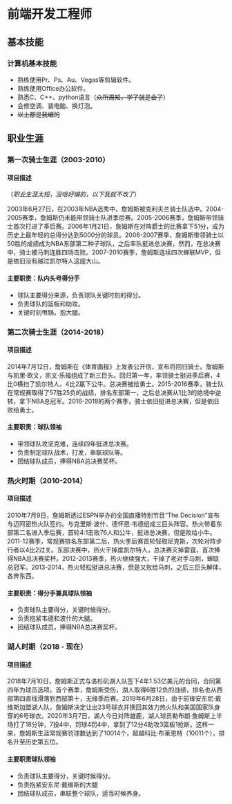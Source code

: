 # 前端开发工程师

##  <i class="fa fa-cogs" aria-hidden="true"></i> 基本技能

### 计算机基本技能

* 熟练使用Pr、Ps、Au、Vegas等剪辑软件。
* 熟练使用Office办公软件。
* 熟悉C、C++、python语言（~~众所周知，学了就是会了~~）
* 会修空调、装电脑、换灯泡。
* ~~以上都是我编的~~

##  <i class="fa fa-briefcase" aria-hidden="true"></i> 职业生涯

### 第一次骑士生涯（2003-2010）

#### 项目描述  

（*职业生涯太短，没啥好编的，以下我就不改了*）

2003年6月27日，在2003年NBA选秀中，詹姆斯被克利夫兰骑士队选中。2004-2005赛季，詹姆斯仍未能带领骑士队进季后赛。2005-2006赛季，詹姆斯带领骑士首次打进了季后赛。2006年1月21日，詹姆斯在对阵爵士的比赛拿下51分，成为历史上最年轻的总得分达到5000分的球员。2006-2007赛季，詹姆斯带领骑士以50胜的成绩成为NBA东部第二种子球队，之后率队挺进总决赛，然而，在总决赛中，骑士被马刺连胜四场击败。2007-2010赛季，詹姆斯连续四次蝉联MVP，但是依旧没有越过凯尔特人这座大山。

#### 主要职责：队内头号得分手

* 球队主要得分来源，负责球队关键时刻的得分。
* 负责球队的篮板和助攻。
* 关键时刻甩锅，抱大腿。

### 第二次骑士生涯（2014-2018）

#### 项目描述

2014年7月12日，詹姆斯在《体育画报》上发表公开信，宣布将回归骑士。詹姆斯与凯里·欧文，凯文·乐福组成了新三巨头。回归第一年，率领骑士挺进季后赛，4比0横扫了凯尔特人，4比2赢下公牛。总决赛被给勇士。2015-2016赛季，骑士队在常规赛取得了57胜25负的战绩，排名东部第一，之后总决赛从1比3的绝境中逆转，拿下NBA总冠军。2016-2018的两个赛季，骑士依旧挺进总决赛，但是依旧败给勇士。

#### 主要职责：球队领袖

* 带领球队攻坚克难，连续四年挺进总决赛。
* 负责制定球队战术，打发，串联球队等。
* 团结球队成员，捧得NBA总决赛奖杯。

### 热火时期（2010-2014）

#### 项目描述

2010年7月9日，詹姆斯透过ESPN举办的全国直播特别节目“The Decision”宣布与迈阿密热火队签约。与克里斯·波什、德怀恩·韦德组成三巨头阵容。热火带着东部第二名进入季后赛，首轮4:1击败76人和公牛，挺进总决赛，但是败给小牛。2011-12赛季，常规赛排名东部第二后，热火季后赛首轮轻取尼克斯，次轮对阵步行者以4比2过关。东部决赛中，热火干掉度凯尔特人，总决赛灭掉雷霆，首次捧得NBA总决赛奖杯。2012-2013赛季，热火继续强大，干掉了老对手马刺，蝉联总冠军。2013-2014，热火轻松挺进总决赛，但是又败给马刺，之后三巨头解体，各奔东西。

#### 主要职责：得分手兼具球队领袖

* 负责球队主要得分，关键时候得分。
* 负责抱紧韦德和波什的大腿。
* 团结球队成员，捧得NBA总决赛奖杯。

### 湖人时期（2018 - 现在）

#### 项目描述

2018年7月10日，詹姆斯正式与洛杉矶湖人队签下4年1.53亿美元的合同，合同第四年为球员选项。首个赛季，詹姆斯受伤，湖人取得6胜12负的战绩，排名也从西部第四直线滑落到西部第十，无缘季后赛。2019年6月28日，由于前锋安东尼·戴维斯加盟湖人队，詹姆斯决定让出23号球衣并换回其效力热火队和美国国家队身穿的6号球衣。2020年3月7日，湖人今日对阵雄鹿，湖人球员勒布朗·詹姆斯上半场打了18分钟，7投4中，罚球4罚4中，拿到了12分4助攻3篮板1抢断。这样一来，詹姆斯生涯常规赛罚球数达到了10014个，超越科比·布莱恩特（10011个），排名升至历史第五位。

#### 主要职责球队领袖

* 负责球队主要得分，关键时候得分。
* 负责抱紧安东尼·戴维斯的大腿
* 团结球队成员，串联整个球队，适当时候养身。

